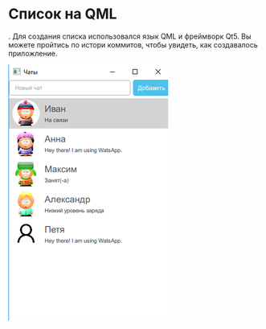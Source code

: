 ﻿# Список на QML
. Для создания списка использовался язык QML и фреймворк Qt5.
Вы можете пройтись по истори коммитов, чтобы увидеть, как создавалось приложление.


![Alt text](/screenshots/screen.png?raw=true "Окно приложения")
